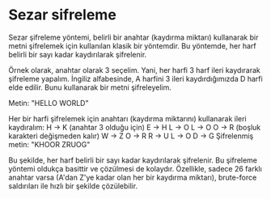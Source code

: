 # Sezar sifreleme
Sezar şifreleme yöntemi, belirli bir anahtar (kaydırma miktarı) kullanarak bir metni şifrelemek için kullanılan klasik bir yöntemdir. Bu yöntemde, her harf belirli bir sayı kadar kaydırılarak şifrelenir.

Örnek olarak, anahtar olarak 3 seçelim. Yani, her harfi 3 harf ileri kaydırarak şifreleme yapalım. İngiliz alfabesinde, A harfini 3 ileri kaydırdığımızda D harfi elde edilir. Bunu kullanarak bir metni şifreleyelim.

Metin: "HELLO WORLD"

Her bir harfi şifrelemek için anahtarı (kaydırma miktarını) kullanarak ileri kaydıralım:
H -> K (anahtar 3 olduğu için)
E -> H
L -> O
L -> O
O -> R
(boşluk karakteri değişmeden kalır)
W -> Z
O -> R
R -> U
L -> O
D -> G
Şifrelenmiş metin: "KHOOR ZRUOG"

Bu şekilde, her harf belirli bir sayı kadar kaydırılarak şifrelenir. Bu şifreleme yöntemi oldukça basittir ve çözülmesi de kolaydır. Özellikle, sadece 26 farklı anahtar varsa (A'dan Z'ye kadar olan her bir kaydırma miktarı), brute-force saldırıları ile hızlı bir şekilde çözülebilir.
